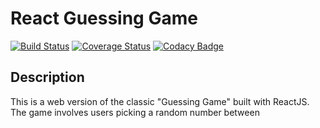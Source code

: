 # React Guessing Game
[![Build Status](https://travis-ci.org/BadAlgorithm/ReactGuessingGame.svg?branch=master)](https://travis-ci.org/BadAlgorithm/ReactGuessingGame)
[![Coverage Status](https://coveralls.io/repos/github/BadAlgorithm/ReactGuessingGame/badge.svg?branch=master)](https://coveralls.io/github/BadAlgorithm/ReactGuessingGame?branch=master)
[![Codacy Badge](https://api.codacy.com/project/badge/Grade/5cd8139c769c438ca13ebd4a99246af9)](https://www.codacy.com/app/BadAlgorithm/ReactGuessingGame?utm_source=github.com&amp;utm_medium=referral&amp;utm_content=BadAlgorithm/ReactGuessingGame&amp;utm_campaign=Badge_Grade)

## Description
This is a web version of the classic "Guessing Game"  built with ReactJS. The game involves users picking a random number between

